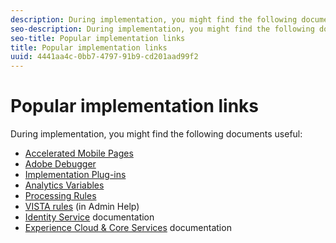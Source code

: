 ```yaml
---
description: During implementation, you might find the following documents useful 
seo-description: During implementation, you might find the following documents useful 
seo-title: Popular implementation links
title: Popular implementation links
uuid: 4441aa4c-0bb7-4797-91b9-cd201aad99f2
---
```


# Popular implementation links

During implementation, you might find the following documents useful:

* [Accelerated Mobile Pages](../../implement/js-implementation/accelerated-mobile-pages.md#concept_CDB9B5D07C2A4B33A0B2FFDB8DF4EF68) 
* [Adobe Debugger](../../implement/impl-testing/debugger.md#concept_B26FFE005EDD4E0FACB3117AE3E95AA2) 
* [Implementation Plug-ins](../../implement/js-implementation/c-mplementation-plug-ins/impl-plugins.md#concept_021F5E4A6BD745AE91E85E7138BE930F) 
* [Analytics Variables](../../implement/js-implementation/c-variables/sc-variables.md#concept_E10E43221A2740FAAF900B79CE1EC5FB) 
* [Processing Rules](https://marketing.adobe.com/resources/help/en_US/reference/?f=processing_rules) 
* [VISTA rules](https://marketing.adobe.com/resources/help/en_US/reference/?f=VISTA) (in Admin Help) 
* [Identity Service](https://marketing.adobe.com/resources/help/en_US/mcvid/) documentation 
* [Experience Cloud & Core Services](https://marketing.adobe.com/resources/help/en_US/mcloud/?f=core_services) documentation

